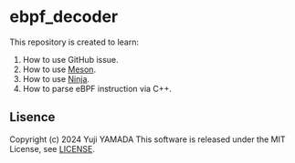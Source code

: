 # ebpf_decoder

This repository is created to learn:
1. How to use GitHub issue.
2. How to use [Meson](https://github.com/mesonbuild/meson).
3. How to use [Ninja](https://github.com/ninja-build/ninja).
4. How to parse eBPF instruction via C++.

## Lisence
Copyright (c) 2024 Yuji YAMADA
This software is released under the MIT License, see [LICENSE](./LICENSE).